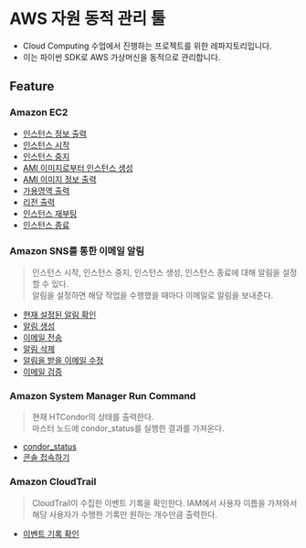 # AWS 자원 동적 관리 툴
- Cloud Computing 수업에서 진행하는 프로젝트를 위한 레파지토리입니다.
- 이는 파이썬 SDK로 AWS 가상머신을 동적으로 관리합니다.

## Feature

### Amazon EC2
- [인스턴스 정보 출력](https://github.com/Ohjiwoo-lab/cloud-project/blob/main/Instance.py#L10)
- [인스턴스 시작](https://github.com/Ohjiwoo-lab/cloud-project/blob/main/Instance.py#L29)
- [인스턴스 중지](https://github.com/Ohjiwoo-lab/cloud-project/blob/main/Instance.py#L68)
- [AMI 이미지로부터 인스턴스 생성](https://github.com/Ohjiwoo-lab/cloud-project/blob/main/Instance.py#L107)
- [AMI 이미지 정보 출력](https://github.com/Ohjiwoo-lab/cloud-project/blob/main/Instance.py#L132)
- [가용영역 출력](https://github.com/Ohjiwoo-lab/cloud-project/blob/main/Instance.py#L148)
- [리전 출력](https://github.com/Ohjiwoo-lab/cloud-project/blob/main/Instance.py#L166)
- [인스턴스 재부팅](https://github.com/Ohjiwoo-lab/cloud-project/blob/main/Instance.py#L183)
- [인스턴스 종료](https://github.com/Ohjiwoo-lab/cloud-project/blob/main/Instance.py#L202)

### Amazon SNS를 통한 이메일 알림
> 인스턴스 시작, 인스턴스 중지, 인스턴스 생성, 인스턴스 종료에 대해 알림을 설정할 수 있다.   
> 알림을 설정하면 해당 작업을 수행했을 때마다 이메일로 알림을 보내준다.

- [현재 설정된 알림 확인](https://github.com/Ohjiwoo-lab/cloud-project/blob/main/Alarm.py#L10)
- [알림 생성](https://github.com/Ohjiwoo-lab/cloud-project/blob/main/Alarm.py#L40)
- [이메일 전송](https://github.com/Ohjiwoo-lab/cloud-project/blob/main/Alarm.py#L100)
- [알림 삭제](https://github.com/Ohjiwoo-lab/cloud-project/blob/main/Alarm.py#L117)
- [알림을 받을 이메일 수정](https://github.com/Ohjiwoo-lab/cloud-project/blob/main/Alarm.py#L150)
- [이메일 검증](https://github.com/Ohjiwoo-lab/cloud-project/blob/main/Alarm.py#L225)

### Amazon System Manager Run Command
> 현재 HTCondor의 상태를 출력한다.   
> 마스터 노드에 condor_status를 실행한 결과를 가져온다.

- [condor_status](https://github.com/Ohjiwoo-lab/cloud-project/blob/main/Condor.py#L39)
- [콘솔 접속하기](https://github.com/Ohjiwoo-lab/cloud-project/blob/main/Condor.py#L79)

### Amazon CloudTrail
> CloudTrail이 수집한 이벤트 기록을 확인한다.
> IAM에서 사용자 이름을 가져와서 해당 사용자가 수행한 기록만 원하는 개수만큼 출력한다.
- [이벤트 기록 확인](https://github.com/Ohjiwoo-lab/cloud-project/blob/main/Trail.py#L10)